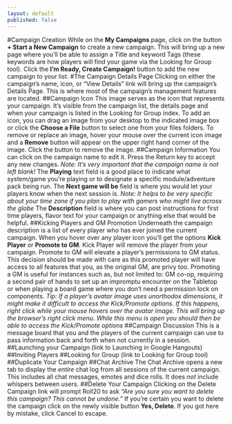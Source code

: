 ```yaml
---
layout: default
published: false
---
```


#Campaign Creation
While on the **My Campaigns** page, click on the button **+ Start a New Campaign** to create a new campaign. This will bring up a new page where you’ll be able to assign a Title and keyword Tags (these keywords are how players will find your game via the Looking for Group tool). Click the **I’m Ready, Create Campaign!** button to add the new campaign to your list.
#The Campaign Details Page
Clicking on either the campaign’s name, icon, or “View Details” link will bring up the campaign’s Details Page. This is where most of the campaign’s management features are located.
##Campaign Icon
This image serves as the icon that represents your campaign. It’s visible from the campaign list, the details page and when your campaign is listed in the Looking for Group index. To add an icon, you can drag an image from your desktop to the indicated image box or click the **Choose a File** button to select one from your files folders. To remove or replace an image, hover your mouse over the current icon image and a **Remove** button will appear on the upper right hand corner of the image. Click the button to remove the image.
##Campaign Information
You can click on the campaign name to edit it. Press the Return key to accept any new changes. *Note: It’s very important that the campaign name is not left blank!* The **Playing** text field is a good place to indicate what system/game you’re playing or to designate a specific module/adventure pack being run. The **Next game will be** field is where you would let your players know when the next session is. *Note: It helps to be very specific about your time zone if you plan to play with gamers who might live across the globe* The **Description** field is where you can post instructions for first time players, flavor text for your campaign or anything else that would be helpful.
##Kicking Players and GM Promotion
Underneath the campaign description is a list of every player who has ever joined the current campaign. When you hover over any player icon you’ll get the options **Kick Player** or **Promote to GM**. Kick Player will remove the player from your campaign. Promote to GM will elevate a player’s permissions to GM status. This decision should be made with care as this promoted player will have access to all features that you, as the original GM, are privy too. Promoting a GM is useful for instances such as, but not limited to: GM co-op, requiring a second pair of hands to set up an impromptu encounter on the Tabletop or when playing a board game where you don’t need a permission lock on components.
*Tip: If a player’s avatar image uses unorthodox dimensions, it might make it difficult to access the Kick/Promote options. If this happens, right click while your mouse hovers over the avatar image. This will bring up the browser’s right click menu. While this menu is open you should then be able to access the Kick/Promote options*
##Campaign Discussion
This is a message board that you and the players of the current campaign can use to pass information back and forth when not currently in a session.
##Launching your Campaign
(link to Launching in Google Hangouts)
##Inviting Players
##Looking for Group (link to Looking for Group tool)
##Duplicate Your Campaign
##Chat Archive
The Chat Archive opens a new tab to display the *entire* chat log from all sessions of the current campaign. This includes all chat messages, emotes and dice rolls. It does *not* include whispers between users.
##Delete Your Campaign
Clicking on the Delete Campaign link will prompt Roll20 to ask *“Are you sure you want to delete this campaign? This cannot be undone.”* If you’re certain you want to delete the campaign click on the newly visible button **Yes, Delete**. If you got here by mistake, click Cancel to escape.